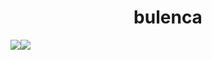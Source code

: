<h1 align="center">bulenca</h1>
<center>
    <div style="display: flex;align-items: start;">
        <img src="https://github-readme-stats-omega-five-73.vercel.app/api/top-langs/?username=bulenca&theme=tokyonight"/>
        <img src="https://streak-stats.demolab.com/?user=bulenca&theme=dark&hide_total_contributions=true"/>
    </div>
</center>

